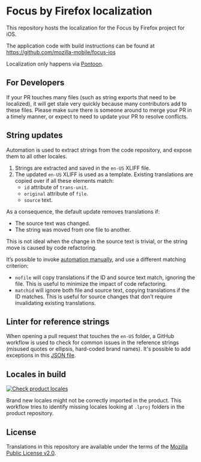 # Focus by Firefox localization

This repository hosts the localization for the Focus by Firefox project for iOS.

The application code with build instructions can be found at https://github.com/mozilla-mobile/focus-ios

Localization only happens via [Pontoon](https://pontoon.mozilla.org/projects/focus-for-ios/).

## For Developers

If your PR touches many files (such as string exports that need to be localized), it will get stale very quickly because many contributors add to these files. Please make sure there is someone around to merge your PR in a timely manner, or expect to need to update your PR to resolve conflicts.

## String updates

Automation is used to extract strings from the code repository, and expose them to all other locales.

1. Strings are extracted and saved in the `en-US` XLIFF file.
2. The updated `en-US` XLIFF is used as a template. Existing translations are copied over if all these elements match:
    * `id` attribute of `trans-unit`.
    * `original` attribute of `file`.
    * `source` text.

As a consequence, the default update removes translations if:
* The source text was changed.
* The string was moved from one file to another.

This is not ideal when the change in the source text is trivial, or the string move is caused by code refactoring.

It’s possible to invoke [automation manually](https://github.com/mozilla-l10n/focusios-l10n/actions/workflows/import_strings.yml), and use a different matching criterion:
* `nofile` will copy translations if the ID and source text match, ignoring the file. This is useful to minimize the impact of code refactoring.
* `matchid` will ignore both file and source text, copying translations if the ID matches. This is useful for source changes that don’t require invalidating existing translations.

## Linter for reference strings

When opening a pull request that touches the `en-US` folder, a GitHub workflow is used to check for common issues in the reference strings (misused quotes or ellipsis, hard-coded brand names). It's possible to add exceptions in this [JSON file](.github/scripts/linter_config.json).

## Locales in build

[![Check product locales](https://github.com/mozilla-l10n/focusios-l10n/actions/workflows/check_product_locales.yml/badge.svg)](https://github.com/mozilla-l10n/focusios-l10n/actions/workflows/check_product_locales.yml)

Brand new locales might not be correctly imported in the product. This workflow tries to identify missing locales looking at `.lproj` folders in the product repository.

## License

Translations in this repository are available under the terms of the [Mozilla Public License v2.0](http://www.mozilla.org/MPL/2.0/).

